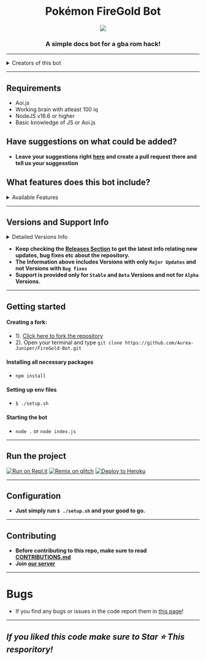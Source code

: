 <h1 align="center">Pokémon FireGold Bot</h1>
<p align="center">

  <img src="https://cdn.discordapp.com/avatars/1043780207863140412/5fa381112497b4d91bf2272ff8d6c72f.png?size=1024">

</a>
</p>
<h3 align="center">A simple docs bot for a gba rom hack!</h3>

***

<details><summary>Creators of this bot</summary>

  [Professor Juniper](https://github.com/Aurea-Juniper/)
</details>

---

## Requirements
- Aoi.js
- Working brain with atleast 100 iq
- NodeJS v16.6 or higher
- Basic knowledge of JS or Aoi.js

## Have suggestions on what could be added?
- **Leave your suggestions right [here](https://github.com/Aurea-Juniper/FireGold-Bot/pulls) and create a pull request there and tell us your suggesstion**

## What features does this bot include?

<details><summary>Available Features</summary>

| Features             | Availability |
| -------------------- | ------------ |
| HMs docs          |     ✅       |
| Info Commands           |     ✅       |

</details>

---
## Versions and Support Info

<details><summary>Detailed Versions Info</summary>

|Type|Version|Support Status|
|-|-|-|
| Stable | 0.2 (shifting from d.bdfd=>aoi.js) | Yes you can get helped |
| Stable | 0.1 (added hms and tms docs + updated ui) | Nah you can't since it doesn't exist anymore |


</details>

- **Keep checking the [Releases Section](https://github.com/Aurea-Juniper/FireGold-Bot/releases) to get the latest info relating new updates, bug fixes etc about the repository.**
- **The Information above includes Versions with only `Major Updates` and not Versions with `Bug fixes`**
- **Support is provided only for `Stable` and `Beta` Versions and not for `Alpha` Versions.**

---
## Getting started
#### Creating a fork:
- 1). [Click here to fork the repository](https://github.com/Aurea-Juniper/FireGold-Bot/)
- 2). Open your terminal and type `git clone https://github.com/Aurea-Juniper/FireGold-Bot.git`
#### Installing all necessary packages
- `npm install`
#### Setting up env files
- `$ ./setup.sh`
#### Starting the bot
- `node .` or `node index.js` 

---
## Run the project
[![Run on Repl.it](https://cdn.discordapp.com/attachments/911214420405919814/989043103010783272/run_on_replit.png)](https://replit.com/github/Aurea-Juniper/FireGold-Bot)
[![Remix on glitch](https://cdn.discordapp.com/attachments/911214420405919814/989047753139187712/remix_on_glitch.png)](https://glitch.com/edit/#!/import/github/Aurea-Juniper/FireGold-Bot)
[![Deploy to Heroku](https://cdn.discordapp.com/attachments/911214420405919814/989049316779896862/deploy_to_heroku.png)](https://heroku.com/deploy?template=https://github.com/Aurea-Juniper/FireGold-Bot)

***
## Configuration
- **Just simply run `$ ./setup.sh` and your good to go.**

---
## Contributing
- **Before contributing to this repo, make sure to read [CONTRIBUTIONS.md](https://github.com/Aurea-Juniper/FireGold-Bot/blob/master/CONTRIBUTIONS.md)**
- **Join [our server](https://)**

***
# Bugs
- If you find any bugs or issues in the code report them in [this page](https://github.com/Aurea-Juniper/FireGold-Bot/issues)!

***
## *If you liked this code make sure to Star ⭐ This resporitory!*

